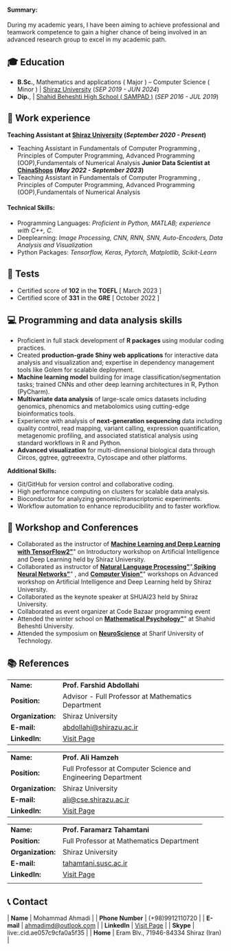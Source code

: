 #### Summary: 
During my academic years, I have been aiming to achieve professional and teamwork competence to gain a higher chance of being involved in an advanced research group to excel in my academic path.

## 🎓 Education

- **B.Sc.**, Mathematics and applications  ( Major ) – Computer Science ( Minor )	| <a href="https://shirazu.ac.ir/" target="_blank">Shiraz University</a> (_SEP 2019 - JUN 2024_)	 			        		
- **Dip.**, | <a href="[https://cattheni.edu.in/](https://en.wikipedia.org/wiki/National_Organization_for_Development_of_Exceptional_Talents)" target="_blank">Shahid Beheshti High School ( SAMPAD )</a> (_SEP 2016 - JUL 2019_)

## 💼 Work experience 
**Teaching Assistant at <a href="https://www.fiverr.com/allanvictor_?public_mode=true" target="_blank">Shiraz University</a> (_September 2020 - Present_)**
- Teaching Assistant in Fundamentals of Computer Programming , Principles of Computer Programming, Advanced Programming (OOP),Fundamentals of Numerical Analysis
**Junior Data Scientist at <a href="https://www.fiverr.com/" target="_blank">ChinaShops</a> (_May 2022 - September 2023_)**
- Teaching Assistant in Fundamentals of Computer Programming , Principles of Computer Programming, Advanced Programming (OOP),Fundamentals of Numerical Analysis

#### Technical Skills:

- Programming Languages: _Proficient in Python, MATLAB; experience with C++, C._
- Deeplearning: _Image Processing, CNN, RNN, SNN, Auto-Encoders, Data Analysis and Visualization_
- Python Packages: _Tensorflow, Keras, Pytorch, Matplotlib, Scikit-Learn_

## 📃 Tests
- Certified score of **102** in the **TOEFL** [ March 2023 ]
- Certified score of **331** in the **GRE** [ October 2022 ]

## 💻 Programming and data analysis skills
- Proficient in full stack development of **R packages** using modular coding practices.
- Created **production-grade Shiny web applications** for interactive data analysis and visualization and; expertise in dependency management tools like Golem for scalable deployment.
- **Machine learning model** building for image classification/segmentation tasks; trained CNNs and other deep learning architectures in R, Python (PyCharm).
- **Multivariate data analysis** of large-scale omics datasets including genomics, phenomics and metabolomics using cutting-edge bioinformatics tools.
- Experience with analysis of **next-generation sequencing** data including quality control, read mapping, variant calling, expression quantification, metagenomic profiling, and associated statistical analysis using standard workflows in R and Python.
- **Advanced visualization** for multi-dimensional biological data through Circos, ggtree, ggtreeextra, Cytoscape and other platforms.

**Additional Skills:**
  
- Git/GitHub for version control and collaborative coding.
- High performance computing on clusters for scalable data analysis.
- Bioconductor for analyzing genomic/transcriptomic experiments.
- Workflow automation to enhance reproducibility and to faster workflow. 

## 🎤 Workshop and Conferences
- Collaborated as the instructor of **<a href="http://sns.ee.sharif.ir" target="_blank">Machine Learning and Deep Learning with TensorFlow2"</a>**" on Introductory workshop on Artiﬁcial Intelligence and Deep Learning held by Shiraz University.
- Collaborated as instructor of **<a href="http://sns.ee.sharif.ir" target="_blank">Natural Language Processing"</a>**",**<a href="http://sns.ee.sharif.ir" target="_blank">Spiking Neural Networks"</a>**" , and **<a href="http://sns.ee.sharif.ir" target="_blank">Computer Vision"</a>**" workshops on Advanced workshop on Artiﬁcial Intelligence and Deep Learning held by Shiraz University.
- Collaborated as the keynote speaker at SHUAI23 held by Shiraz University.
- Collaborated as event organizer at Code Bazaar programming event
- Attended the winter school on **<a href="http://sns.ee.sharif.ir" target="_blank">Mathematical Psychology"</a>**" at Shahid Beheshti University.
- Attended the symposium on **<a href="http://sns.ee.sharif.ir" target="_blank">NeuroScience</a>** at Sharif University of Technology.

## 📚 References

|     |     |
|:----|:----|
| **Name:** | **Prof. Farshid Abdollahi** |
| **Position:** | Advisor - Full Professor at Mathematics Department |
| **Organization:** | Shiraz University |
| **E-mail:** | <a href="abdollahi@shirazu.ac.ir">abdollahi@shirazu.ac.ir</a> |
| **LinkedIn:** | <a href="https://www.linkedin.com/in/farshid-abdollahi-9a05a0a8/" target="_blank">Visit Page</a> |

|     |     |
|:----|:----|
| **Name:** | **Prof. Ali Hamzeh** |
| **Position:** | Full Professor at Computer Science and Engineering Department |
| **Organization:** | Shiraz University |
| **E-mail:** | <a href="mailto:ali@cse.shirazu.ac.ir">ali@cse.shirazu.ac.ir</a> |
| **LinkedIn:** | <a href="https://www.linkedin.com/in/ali-hamzeh-94689a120/?originalSubdomain=ir" target="_blank">Visit Page</a> |

|     |     |
|:----|:----|
| **Name:** | **Prof. Faramarz Tahamtani** |
| **Position:** | Full Professor at Mathematics Department |
| **Organization:** | Shiraz University |
| **E-mail:** | <a href="mailto:tahamtani.susc.ac.ir">tahamtani.susc.ac.ir</a> |
| **LinkedIn:** | <a href="https://www.linkedin.com/in/faramarz-tahamtani-9289964b/" target="_blank">Visit Page</a> |
|     |     |


## 📞 Contact

| **Name**   | Mohammad Ahmadi | 
| **Phone Number**   | (+98)9912110720 | 
| **E-mail**   | <a href="mailto:ahmadimd@outlook.com">ahmadimd@outlook.com</a> | 
| **LinkedIn**   | <a href="https://www.linkedin.com/in/mahmadi79" target="_blank">Visit Page</a> | 
| **Skype**   | live:.cid.ae057c9cfa0a5f35 | 
| **Home**   | Eram Blv., 71946-84334 Shiraz (Iran) | 
